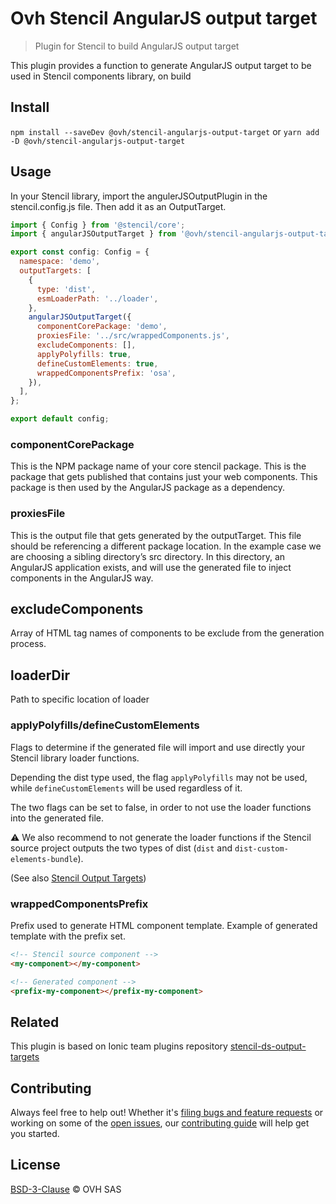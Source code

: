 # Ovh Stencil AngularJS output target

> Plugin for Stencil to build AngularJS output target

This plugin provides a function to generate AngularJS output target to be used in Stencil components library, on build

## Install

`npm install --saveDev @ovh/stencil-angularjs-output-target`
or
`yarn add -D @ovh/stencil-angularjs-output-target`

## Usage

In your Stencil library, import the angulerJSOutputPlugin in the stencil.config.js file.
Then add it as an OutputTarget.

```js
import { Config } from '@stencil/core';
import { angularJSOutputTarget } from '@ovh/stencil-angularjs-output-target';

export const config: Config = {
  namespace: 'demo',
  outputTargets: [
    {
      type: 'dist',
      esmLoaderPath: '../loader',
    },
    angularJSOutputTarget({
      componentCorePackage: 'demo',
      proxiesFile: '../src/wrappedComponents.js',
      excludeComponents: [],
      applyPolyfills: true,
      defineCustomElements: true,
      wrappedComponentsPrefix: 'osa',
    }),
  ],
};

export default config;
```

### componentCorePackage

This is the NPM package name of your core stencil package. This is the package that gets published that contains just your web components. This package is then used by the AngularJS package as a dependency.

### proxiesFile

This is the output file that gets generated by the outputTarget. This file should be referencing a different package location. In the example case we are choosing a sibling directory’s src directory. In this directory, an AngularJS application exists, and will use the generated file to inject components in the AngularJS way.

## excludeComponents

Array of HTML tag names of components to be exclude from the generation process.

## loaderDir

Path to specific location of loader

### applyPolyfills/defineCustomElements

Flags to determine if the generated file will import and use directly your Stencil library loader functions.

Depending the dist type used, the flag `applyPolyfills` may not be used, while `defineCustomElements` will be used regardless of it.

The two flags can be set to false, in order to not use the loader functions into the generated file.

:warning: We also recommend to not generate the loader functions if the Stencil source project outputs the two types of dist (`dist` and `dist-custom-elements-bundle`).

(See also [Stencil Output Targets](https://stenciljs.com/docs/output-targets))

### wrappedComponentsPrefix

Prefix used to generate HTML component template.
Example of generated template with the prefix set.

```html
<!-- Stencil source component -->
<my-component></my-component>

<!-- Generated component -->
<prefix-my-component></prefix-my-component>
```

## Related

This plugin is based on Ionic team plugins repository [stencil-ds-output-targets](https://github.com/ionic-team/stencil-ds-output-targets)

## Contributing

Always feel free to help out! Whether it's [filing bugs and feature requests](https://github.com/ovh/manager/issues/new) or working on some of the [open issues](https://github.com/ovh/manager/issues), our [contributing guide](https://github.com/ovh/manager/blob/master/CONTRIBUTING.md) will help get you started.

## License

[BSD-3-Clause](LICENSE) © OVH SAS

